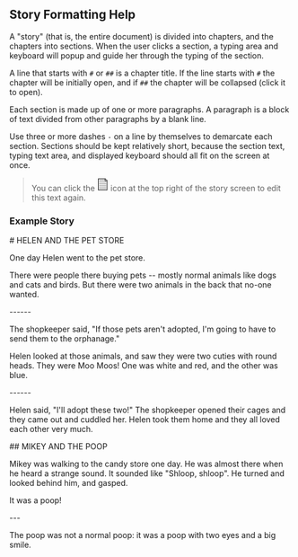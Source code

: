 ## Story Formatting Help

A "story" (that is, the entire document) is divided into chapters, and
the chapters into sections. When the user clicks a section, a typing
area and keyboard will popup and guide her through the typing of the
section.

A line that starts with `#` or `##` is a chapter title. If the line
starts with `#` the chapter will be initially open, and if `##` the
chapter will be collapsed (click it to open).

Each section is made up of one or more paragraphs. A paragraph is a
block of text divided from other paragraphs by a blank line.

Use three or more dashes `-` on a line by themselves to demarcate each
section.  Sections should be kept relatively short, because the section
text, typing text area, and displayed keyboard should all fit on the
screen at once.

> You can click the <img alt="document" src="img/document-icon.png" width="20">
> icon at the top right of the story screen to edit this text again.

### Example Story

<div class="example-story">

\# HELEN AND THE PET STORE

One day Helen went to the pet store.

There were people there buying pets -- mostly normal animals like
dogs and cats and birds. But there were two animals in the back
that no-one wanted.

\------

The shopkeeper said, "If those pets aren't adopted, I'm going to
have to send them to the orphanage."

Helen looked at those animals, and saw they were two cuties with
round heads. They were Moo Moos! One was white and red, and the
other was blue.

\------

Helen said, "I'll adopt these two!" The shopkeeper opened their
cages and they came out and cuddled her. Helen took them home and
they all loved each other very much.


\## MIKEY AND THE POOP

Mikey was walking to the candy store one day. He was almost there
when he heard a strange sound. It sounded like "Shloop, shloop".
He turned and looked behind him, and gasped.

It was a poop!

\---

The poop was not a normal poop: it was a poop with two eyes and a
big smile.

</div>

<!-- vim: set tw=72 : -->
